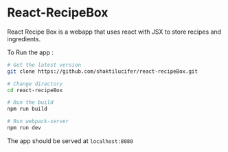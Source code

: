 # React-RecipeBox

React Recipe Box is a webapp that uses react with JSX to store recipes and ingredients.

To Run the app :
```bash
# Get the latest version
git clone https://github.com/shaktilucifer/react-recipeBox.git

# Change directory
cd react-recipeBox

# Run the build
npm run build

# Run webpack-server
npm run dev 
```

The app should be served at `localhost:8080`
